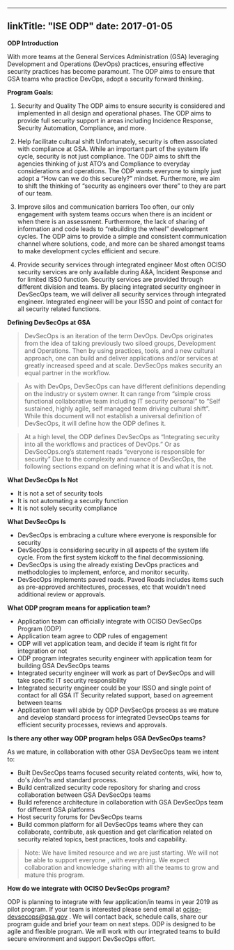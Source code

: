 
---
linkTitle: "ISE ODP"
date: 2017-01-05
---

**ODP Introduction**

With more teams at the General Services Administration (GSA) leveraging Development and Operations (DevOps) practices, ensuring effective security practices has become paramount. The ODP aims to ensure that GSA teams who practice DevOps, adopt a security forward thinking.

**Program Goals:**

1. Security and Quality 
The ODP aims to ensure security is considered and implemented in all design and operational phases. The ODP aims to provide full security support in areas including Incidence Response, Security Automation, Compliance, and more.

2. Help facilitate cultural shift
Unfortunately, security is often associated with compliance at GSA. While an important part of the system life cycle, security is not just compliance. The ODP aims to shift the agencies thinking of just ATO’s and Compliance to everyday considerations and operations. The ODP wants everyone to simply just adopt a “How can we do this securely?” mindset. Furthermore, we aim to shift the thinking of “security as engineers over there” to they are part of our team. 

3. Improve silos and communication barriers
Too often, our only engagement with system teams occurs when there is an incident or when there is an assessment. Furthermore, the lack of sharing of information and code leads to “rebuilding the wheel” development cycles. The ODP aims to provide a simple and consistent communication channel where solutions, code, and more can be shared amongst teams to make development cycles efficient and secure. 

4. Provide security services through integrated engineer
Most often OCISO security services are only available during A&A, Incident Response and for limited ISSO function. Security services are provided through different division and teams. By placing integrated security engineer in DevSecOps team, we will deliver all security services through integrated engineer. Integrated engineer will be your ISSO and point of contact for all security related functions. 



**Defining DevSecOps at GSA**

> DevSecOps is an iteration of the term DevOps. DevOps originates from the idea of taking previously two siloed groups, Development and Operations. Then by using practices, tools, and a new cultural approach, one can build and deliver applications and/or services at greatly increased speed and at scale. DevSecOps makes security an equal partner in the workflow. 


> As with DevOps, DevSecOps can have different definitions depending on the industry or system owner. It can range from “simple cross functional collaborative team including IT security personal” to “Self sustained, highly agile, self managed team driving cultural shift”. While this document will not establish a universal definition of DevSecOps, it will define how the ODP defines it.


> At a high level, the ODP defines DevSecOps as “Integrating security into all the workflows and practices of DevOps.” Or as DevSecOps.org’s statement reads “everyone is responsible for security” Due to the complexity and nuance of DevSecOps, the following sections expand on defining what it is and what it is not. 

 

**What DevSecOps Is Not**

* It is not a set of security tools
* It is not automating a security function
* It is not solely security compliance

**What DevSecOps Is**
* DevSecOps is embracing a culture where everyone is responsible for security
* DevSecOps is considering security in all aspects of the system life cycle. From the first system kickoff to the final decommissioning.
* DevSecOps is using the already existing DevOps practices and methodologies to implement, enforce, and monitor security.
* DevSecOps implements paved roads. Paved Roads includes items such as pre-approved architectures, processes, etc that wouldn’t need additional review or approvals.


**What ODP program means for application team?**
* Application team can officially integrate with OCISO DevSecOps Program (ODP)
* Application team agree to ODP rules of engagement
* ODP will vet application team, and decide if team is right fit for integration or not
* ODP program integrates security engineer with application team for building GSA DevSecOps teams
* Integrated security engineer will work as part of DevSecOps and will take specific IT security responsibility
* Integrated security engineer could be your ISSO and single point of contact for all GSA IT Security related support, based on agreement between teams
* Application team will abide by ODP DevSecOps process as we mature and develop standard process for integrated DevsecOps teams for efficient security processes, reviews and approvals. 

**Is there any other way ODP program helps GSA DevSecOps teams?**

As we mature,  in collaboration with other GSA DevSecOps team we intent to:

* Built DevSecOps teams focused security related contents, wiki, how to, do's /don'ts and standard process.
* Build centralized security code repository for sharing and cross collaboration between GSA DevSecOps teams
* Build reference architecture in collaboration with GSA DevSecOps team for different GSA platforms 
* Host security forums for DevSecOps teams 
* Build common platform for all DevSecOps teams where they can collaborate, contribute, ask question and get clarification related on security related topics, best practices, tools and capability.

> Note: We have limited resource and we are just starting. We will not be able to support everyone , with everything. We expect collaboration and knowledge sharing with all the teams to grow and mature this program.

**How do we integrate with OCISO DevSecOps program?**

ODP is planning to integrate with few application/in teams in year 2019 as pilot program. If your team is interested please send email at ociso-devsecops@gsa.gov . We will contact back, schedule calls, share our program  guide and brief your team on next steps. ODP is designed to be  agile and flexible program. We will work with our integrated teams to build secure environment and support DevSecOps effort.

